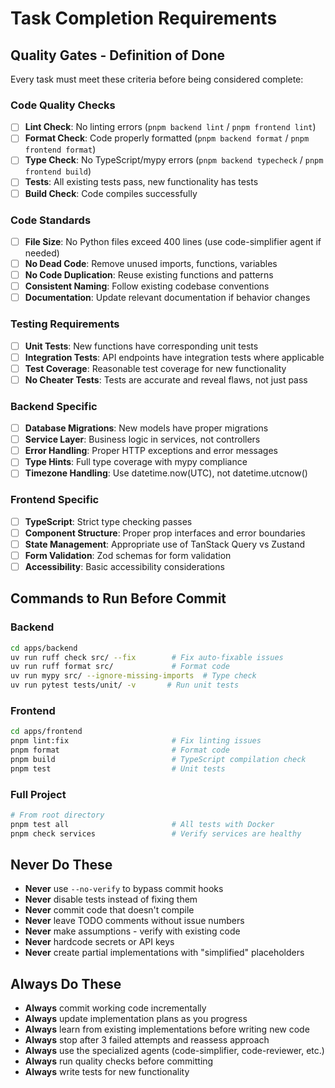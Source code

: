 # Task Completion Requirements

## Quality Gates - Definition of Done

Every task must meet these criteria before being considered complete:

### Code Quality Checks
- [ ] **Lint Check**: No linting errors (`pnpm backend lint` / `pnpm frontend lint`)
- [ ] **Format Check**: Code properly formatted (`pnpm backend format` / `pnpm frontend format`)
- [ ] **Type Check**: No TypeScript/mypy errors (`pnpm backend typecheck` / `pnpm frontend build`)
- [ ] **Tests**: All existing tests pass, new functionality has tests
- [ ] **Build Check**: Code compiles successfully

### Code Standards
- [ ] **File Size**: No Python files exceed 400 lines (use code-simplifier agent if needed)
- [ ] **No Dead Code**: Remove unused imports, functions, variables
- [ ] **No Code Duplication**: Reuse existing functions and patterns
- [ ] **Consistent Naming**: Follow existing codebase conventions
- [ ] **Documentation**: Update relevant documentation if behavior changes

### Testing Requirements
- [ ] **Unit Tests**: New functions have corresponding unit tests
- [ ] **Integration Tests**: API endpoints have integration tests where applicable
- [ ] **Test Coverage**: Reasonable test coverage for new functionality
- [ ] **No Cheater Tests**: Tests are accurate and reveal flaws, not just pass

### Backend Specific
- [ ] **Database Migrations**: New models have proper migrations
- [ ] **Service Layer**: Business logic in services, not controllers
- [ ] **Error Handling**: Proper HTTP exceptions and error messages
- [ ] **Type Hints**: Full type coverage with mypy compliance
- [ ] **Timezone Handling**: Use datetime.now(UTC), not datetime.utcnow()

### Frontend Specific  
- [ ] **TypeScript**: Strict type checking passes
- [ ] **Component Structure**: Proper prop interfaces and error boundaries
- [ ] **State Management**: Appropriate use of TanStack Query vs Zustand
- [ ] **Form Validation**: Zod schemas for form validation
- [ ] **Accessibility**: Basic accessibility considerations

## Commands to Run Before Commit

### Backend
```bash
cd apps/backend
uv run ruff check src/ --fix        # Fix auto-fixable issues
uv run ruff format src/             # Format code
uv run mypy src/ --ignore-missing-imports  # Type check
uv run pytest tests/unit/ -v       # Run unit tests
```

### Frontend
```bash
cd apps/frontend  
pnpm lint:fix                       # Fix linting issues
pnpm format                         # Format code
pnpm build                          # TypeScript compilation check
pnpm test                           # Unit tests
```

### Full Project
```bash
# From root directory
pnpm test all                       # All tests with Docker
pnpm check services                 # Verify services are healthy
```

## Never Do These

- **Never** use `--no-verify` to bypass commit hooks
- **Never** disable tests instead of fixing them  
- **Never** commit code that doesn't compile
- **Never** leave TODO comments without issue numbers
- **Never** make assumptions - verify with existing code
- **Never** hardcode secrets or API keys
- **Never** create partial implementations with "simplified" placeholders

## Always Do These

- **Always** commit working code incrementally
- **Always** update implementation plans as you progress
- **Always** learn from existing implementations before writing new code
- **Always** stop after 3 failed attempts and reassess approach
- **Always** use the specialized agents (code-simplifier, code-reviewer, etc.)
- **Always** run quality checks before committing
- **Always** write tests for new functionality